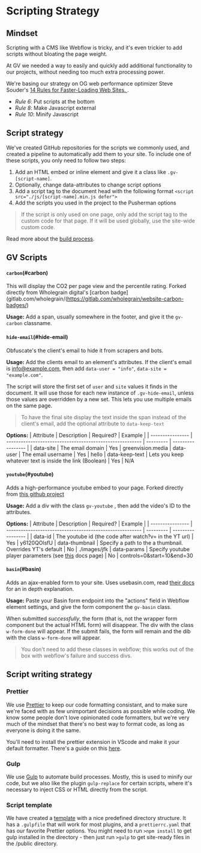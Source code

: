 # Scripting Strategy

## Mindset

Scripting with a CMS like Webflow is tricky, and it's even trickier to add scripts without bloating the page weight.

At GV we needed a way to easily and quickly add additional functionality to our projects, without needing too much extra processing power.

We're basing our strategy on OG web performance optimizer Steve Souder's [14 Rules for Faster-Loading Web Sites. ](https://stevesouders.com/examples/rules.php).

-   _Rule 6_: Put scripts at the bottom
-   _Rule 8_: Make Javascript external
-   _Rule 10_: Minify Javascript

## Script strategy

We've created GitHub repositories for the scripts we commonly used, and created a pipeline to automatically add them to your site. To include one of these scripts, you only need to follow two steps:

1. Add an HTML embed or inline element and give it a class like `.gv-[script-name]`.
2. Optionally, change data-attributes to change script options
3. Add a script tag to the document head with the following format `<script src="./js/[script-name].min.js defer">`
4. Add the scripts you used in the project to the Pusherman options

> If the script is only used on one page, only add the script tag to the custom code for that page. If it will be used globally, use the site-wide custom code.

Read more about the [build process](Deployment.md).

## GV Scripts

#### `carbon`(#carbon)

This will display the CO2 per page view and the percentile rating. Forked directly from Wholegrain digital's [carbon badge](gitlab.com/wholegrain/(https://gitlab.com/wholegrain/website-carbon-badges/)

**Usage:**
Add a span, usually somewhere in the footer, and give it the `gv-carbon` classname.



#### `hide-email`(#hide-email)

Obfuscate's the client's email to hide it from scrapers and bots.

**Usage:**
Add the clients email to an element's attributes. If the client's email is info@example.com, then add `data-user = "info"`, `data-site = "example.com"`.

The script will store the first set of `user` and `site` values it finds in the document. It will use those for each new instance of `.gv-hide-email`, unless those values are overridden by a new set. This lets you use multiple emails on the same page.

> To have the final site display the text inside the span instead of the client's email, add the optional attribute to `data-keep-text`

**Options:**
| Attribute | Description | Required? | Example |
| ---------------- | -------------------------------------------------------- | --------- | ----------------- |
| data-site | The email domain | Yes | greenvision.media
| data-user | The email username | Yes | hello
| data-keep-text | Lets you keep whatever text is inside the link (Boolean) | Yes | N/A


#### `youtube`(#youtube)

Adds a high-performance youtube embed to your page. Forked directly from [this github project](https://github.com/paulirish/lite-youtube-embed)

**Usage:**
Add a div with the class `gv-youtube` , then add the video's ID to the attributes.

**Options:**
| Attribute | Description | Required? | Example |
| ---------------- | -------------------------------------------------------- | --------- | ----------------- |
| data-id | The youtube id (the code after watch?v= in the YT url) | Yes | y6120QOlsfU
| data-thumbnail | Specify a path to the a thumbnail. Overrides YT's default | No | ./images/jfk
| data-params | Specify youtube player parameters (see [this](https://developers.google.com/youtube/player_parameters#Parameters) docs page) | No | controls=0&start=10&end=30

#### `basin`(#basin)

Adds an ajax-enabled form to your site. Uses usebasin.com, read [their docs](https://usebasin.com/docs/) for an in depth explanation.

**Usage:**
Paste your Basin form endpoint into the "actions" field in Webflow element settings, and give the form component the `gv-basin` class.

When submitted _successfully_, the form (that is, not the wrapper form component but the actual HTML form) will disappear. The div with the class `w-form-done` will appear. If the submit fails, the form will remain and the dib with the class `w-form-done` will appear.

> You don't need to add these classes in webflow; this works out of the box with webflow's failure and success divs.

## Script writing strategy

### Prettier

We use [Prettier](https://prettier.io/) to keep our code formatting consistant, and to make sure we're faced with as few unimportant decisions as possible while coding. We know some people don't love opinionated code formatters, but we're very much of the mindset that there's no best way to format code, as long as everyone is doing it the same.

You'll need to install the prettier extension in VScode and make it your default formatter. There's a guide on this [here](https://www.digitalocean.com/community/tutorials/how-to-format-code-with-prettier-in-visual-studio-code).

### Gulp

We use [Gulp](https://gulpjs.com/) to automate build processes. Mostly, this is used to minify our code, but we also like the plugin `gulp-replace` for certain scripts, where it's necessary to inject CSS or HTML directly from the script.

### Script template

We have created a [template](github.com/greenvisionmedia/template) with a nice predefined directory structure. It has a `.gulpfile` that will work for most plugins, and a `prettierrc.yaml` that has our favorite Prettier options. You might need to run `>npm install` to get gulp installed in the directory - then just run `>gulp` to get site-ready files in the /public directory.
